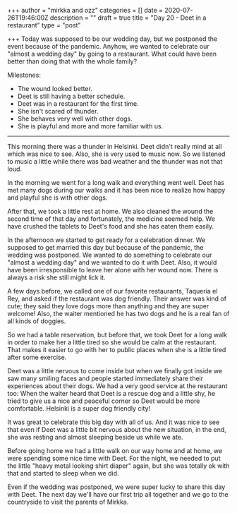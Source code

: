 +++
author = "mirkka and ozz"
categories = []
date = 2020-07-26T19:46:00Z
description = ""
draft = true
title = "Day 20 - Deet in a restaurant"
type = "post"

+++
Today was supposed to be our wedding day, but we postponed the event because of the pandemic. Anyhow, we wanted to celebrate our "almost a wedding day" by going to a restaurant. What could have been better than doing that with the whole family?

Milestones:

* The wound looked better.
* Deet is still having a better schedule.
* Deet was in a restaurant for the first time.
* She isn't scared of thunder.
* She behaves very well with other dogs.
* She is playful and more and more familiar with us.

***

This morning there was a thunder in Helsinki. Deet didn't really mind at all which was nice to see. Also, she is very used to music now. So we listened to music a little while there was bad weather and the thunder was not that loud.

In the morning we went for a long walk and everything went well. Deet has met many dogs during our walks and it has been nice to realize how happy and playful she is with other dogs.

After that, we took a little rest at home. We also cleaned the wound the second time of that day and fortunately, the medicine seemed help. We have crushed the tablets to Deet's food and she has eaten them easily.

In the afternoon we started to get ready for a celebration dinner. We supposed to get married this day but because of the pandemic, the wedding was postponed. We wanted to do something to celebrate our "almost a  wedding day" and we wanted to do it with Deet. Also, it would have been irresponsible to leave her alone with her wound now. There is always a risk she still might lick it.

A few days before, we called one of our favorite restaurants, Taqueria el Rey, and asked if the restaurant was dog friendly. Their answer was kind of cute; they said they love dogs more than anything and they are super welcome! Also, the waiter mentioned he has two dogs and he is a real fan of all kinds of doggies.

So we had a table reservation, but before that, we took Deet for a long walk in order to make her a little tired so she would be calm at the restaurant. That makes it easier to go with her to public places when she is a little tired after some exercise.

Deet was a little nervous to come inside but when we finally got inside we saw many smiling faces and people started immediately share their experiences about their dogs. We had a very good service at the restaurant too: When the waiter heard that Deet is a rescue dog and a little shy, he tried to give us a nice and peaceful corner so Deet would be more comfortable. Helsinki is a super dog friendly city!

It was great to celebrate this big day with all of us. And it was nice to see that even if Deet was a little bit nervous about the new situation, in the end, she was resting and almost sleeping beside us while we ate.

Before going home we had a little walk on our way home and at home, we were spending some nice time with Deet. For the night, we needed to put the little "heavy metal looking shirt diaper" again, but she was totally ok with that and started to sleep when we did.

Even if the wedding was postponed, we were super lucky to share this day with Deet. The next day we'll have our first trip all together and we go to the countryside to visit the parents of Mirkka.